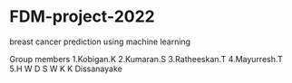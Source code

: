# FDM-project-2022
breast cancer prediction using machine learning

Group members
1.Kobigan.K
2.Kumaran.S
3.Ratheeskan.T
4.Mayurresh.T
5.H W D S W K K Dissanayake
